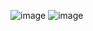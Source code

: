 ![image](https://github.com/user-attachments/assets/0f114b6f-f53a-4587-9d4f-7e222f0ce2c3)
![image](https://github.com/user-attachments/assets/b2c34989-c42d-49d5-ac55-be0e2fdfa0c2)


